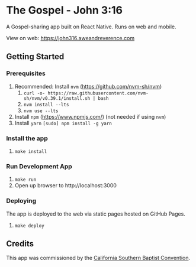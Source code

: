 # The Gospel - John 3:16

A Gospel-sharing app built on React Native. Runs on web and mobile.

View on web: <https://john316.aweandreverence.com>

## Getting Started

### Prerequisites

1. Recommended: Install `nvm` (https://github.com/nvm-sh/nvm)
   1. `curl -o- https://raw.githubusercontent.com/nvm-sh/nvm/v0.39.1/install.sh | bash`
   1. `nvm install --lts`
   1. `nvm use --lts`
1. Install `npm` (https://www.npmjs.com/) (not needed if using `nvm`)
1. Install `yarn`
    `[sudo] npm install -g yarn`

### Install the app

1. `make install`

### Run Development App

1. `make run`
1. Open up browser to http://localhost:3000

### Deploying

The app is deployed to the web via static pages hosted on GitHub Pages.

1. `make deploy`

## Credits

This app was commissioned by the [California Southern Baptist Convention](https://www.csbc.com).
